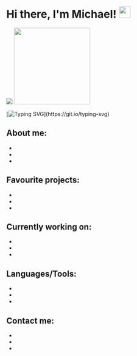 <h1> Hi there, I'm Michael! <img src="https://camo.githubusercontent.com/e8e7b06ecf583bc040eb60e44eb5b8e0ecc5421320a92929ce21522dbc34c891/68747470733a2f2f6d656469612e67697068792e636f6d2f6d656469612f6876524a434c467a6361737252346961377a2f67697068792e676966" width="30" height="30"></h1>

<img src="https://camo.githubusercontent.com/a0bf9cb5451b6002531ba7524918d4fe3e0b58ccaa5bd56433d857f4e7acec10/68747470733a2f2f6d65646961322e67697068792e636f6d2f6d656469612f7167515567674143335066763638377150432f67697068792e6769663f6369643d373930623736313138613239373766393732393965626465653262373662323164643534666163613437653264303830267269643d67697068792e6769662663743d67">   <img src="https://github-readme-stats.vercel.app/api?username=michalis-vslk&&show_icons=true&title_color=FF9933&icon_color=FF5833&text_color=F6FF33&bg_color=053847" width=200 >

[![Typing SVG](https://readme-typing-svg.demolab.com/?lines=Welcome+to+my+profile!;Check+out+my+doings;Always+willing+to+collaborate!)](https://git.io/typing-svg) 

<h2> <strong> About me: </strong> </h2>
<ul>
<li></li>
<li></li>
<li></li>
</ul>

<h2> <strong> Favourite projects: </strong> </h2>
<ul>
<li></li>
<li></li>
<li></li>
</ul>

<h2> <strong> Currently working on: </strong> </h2>
<ul>
<li></li>
<li></li>
<li></li>
</ul>

<h2> <strong> Languages/Tools: </strong> </h2>
<ul>
<li></li>
<li></li>
<li></li>
</ul>

<h2> <strong> Contact me: </strong> </h2>
<ul>
<li></li>
<li></li>
<li></li>
</ul>

<!--
**michalis-vslk/michalis-vslk** is a ✨ _special_ ✨ repository because its `README.md` (this file) appears on your GitHub profile.

Here are some ideas to get you started:

- 🔭 I’m currently working on ...
- 🌱 I’m currently learning ...
- 👯 I’m looking to collaborate on ...
- 🤔 I’m looking for help with ...
- 💬 Ask me about ...
- 📫 How to reach me: ...
- 😄 Pronouns: ...
- ⚡ Fun fact: ...
-->
